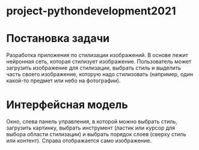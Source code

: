 # project-pythondevelopment2021

# Постановка задачи

Разработка приложения по стилизации изображений. В основе лежит нейронная сеть, которая стилизует изображение. Пользователь может загрузить изображение для стилизации, выбрать стиль и выделить часть своего изображение, которую надо стилизовать (например, один какой-то предмет или небо на фотографии).

# Интерфейсная модель

Окно, слева панель управления, в которой можно выбрать стиль, загрузить картинку, выбрать инструмент (ластик или курсор для выбора области стилизации) и выбрать порядок слоев (сверху стиль или контент). Справа отображается само изображение. 

